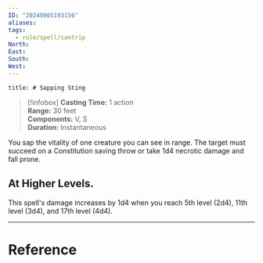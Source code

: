 ```yaml
---
ID: "20240905193156"
aliases: 
tags:
  - rule/spell/cantrip
North: 
East: 
South: 
West:
---
```

```toc
title: # Sapping Sting
```

>[!infobox]
**Casting Time:** 1 action  
**Range:** 30 feet  
**Components:** V, S  
**Duration:** Instantaneous

You sap the vitality of one creature you can see in range. The target must succeed on a Constitution saving throw or take 1d4 necrotic damage and fall prone.

## At Higher Levels. 

This spell's damage increases by 1d4 when you reach 5th level (2d4), 11th level (3d4), and 17th level (4d4).

---

# Reference